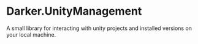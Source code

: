 # Darker.UnityManagement
A small library for interacting with unity projects and installed versions on your local machine.
